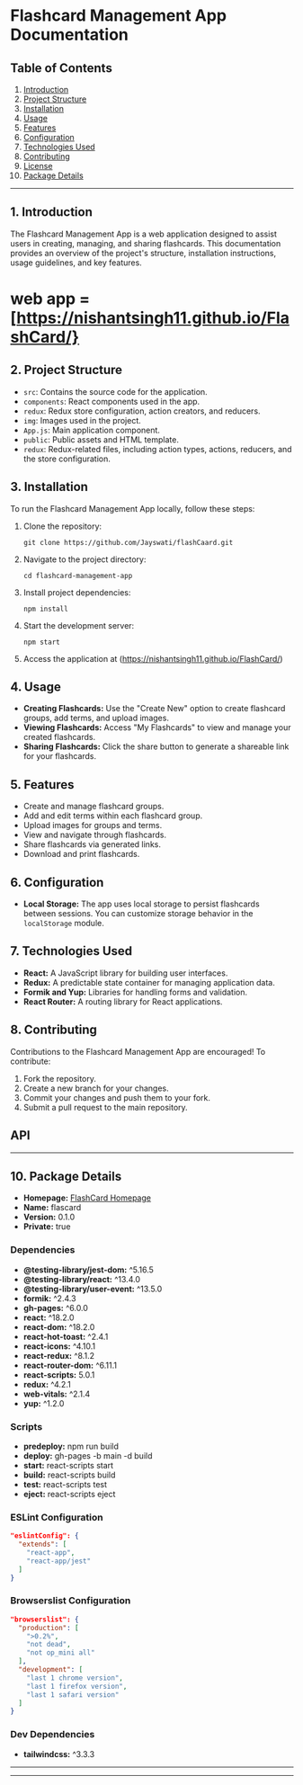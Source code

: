 # Flashcard Management App Documentation

## Table of Contents
1. [Introduction](#introduction)
2. [Project Structure](#project-structure)
3. [Installation](#installation)
4. [Usage](#usage)
5. [Features](#features)
6. [Configuration](#configuration)
7. [Technologies Used](#technologies-used)
8. [Contributing](#contributing)
9. [License](#license)
10. [Package Details](#package-details)

---

## 1. Introduction
The Flashcard Management App is a web application designed to assist users in creating, managing, and sharing flashcards. This documentation provides an overview of the project's structure, installation instructions, usage guidelines, and key features.

# web app = [https://nishantsingh11.github.io/FlashCard/}



## 2. Project Structure
- `src`: Contains the source code for the application.
- `components`: React components used in the app.
- `redux`: Redux store configuration, action creators, and reducers.
- `img`: Images used in the project.
- `App.js`: Main application component.
- `public`: Public assets and HTML template.
- `redux`: Redux-related files, including action types, actions, reducers, and the store configuration.

## 3. Installation
To run the Flashcard Management App locally, follow these steps:

1. Clone the repository:
    ```shell
    git clone https://github.com/Jayswati/flashCaard.git
    ```

2. Navigate to the project directory:
    ```shell
    cd flashcard-management-app
    ```

3. Install project dependencies:
    ```shell
    npm install
    ```

4. Start the development server:
    ```shell
    npm start
    ```

5. Access the application at (https://nishantsingh11.github.io/FlashCard/)

## 4. Usage
- **Creating Flashcards:** Use the "Create New" option to create flashcard groups, add terms, and upload images.
- **Viewing Flashcards:** Access "My Flashcards" to view and manage your created flashcards.
- **Sharing Flashcards:** Click the share button to generate a shareable link for your flashcards.

## 5. Features
- Create and manage flashcard groups.
- Add and edit terms within each flashcard group.
- Upload images for groups and terms.
- View and navigate through flashcards.
- Share flashcards via generated links.
- Download and print flashcards.

## 6. Configuration
- **Local Storage:** The app uses local storage to persist flashcards between sessions. You can customize storage behavior in the `localStorage` module.

## 7. Technologies Used
- **React:** A JavaScript library for building user interfaces.
- **Redux:** A predictable state container for managing application data.
- **Formik and Yup:** Libraries for handling forms and validation.
- **React Router:** A routing library for React applications.

## 8. Contributing
Contributions to the Flashcard Management App are encouraged! To contribute:

1. Fork the repository.
2. Create a new branch for your changes.
3. Commit your changes and push them to your fork.
4. Submit a pull request to the main repository.

## API


---

## 10. Package Details
- **Homepage:** [FlashCard Homepage](https://nishantsingh11.github.io/FlashCard/)
- **Name:** flascard
- **Version:** 0.1.0
- **Private:** true

### Dependencies
- **@testing-library/jest-dom:** ^5.16.5
- **@testing-library/react:** ^13.4.0
- **@testing-library/user-event:** ^13.5.0
- **formik:** ^2.4.3
- **gh-pages:** ^6.0.0
- **react:** ^18.2.0
- **react-dom:** ^18.2.0
- **react-hot-toast:** ^2.4.1
- **react-icons:** ^4.10.1
- **react-redux:** ^8.1.2
- **react-router-dom:** ^6.11.1
- **react-scripts:** 5.0.1
- **redux:** ^4.2.1
- **web-vitals:** ^2.1.4
- **yup:** ^1.2.0

### Scripts
- **predeploy:** npm run build
- **deploy:** gh-pages -b main -d build
- **start:** react-scripts start
- **build:** react-scripts build
- **test:** react-scripts test
- **eject:** react-scripts eject

### ESLint Configuration
```json
"eslintConfig": {
  "extends": [
    "react-app",
    "react-app/jest"
  ]
}
```

### Browserslist Configuration
```json
"browserslist": {
  "production": [
    ">0.2%",
    "not dead",
    "not op_mini all"
  ],
  "development": [
    "last 1 chrome version",
    "last 1 firefox version",
    "last 1 safari version"
  ]
}
```

### Dev Dependencies
- **tailwindcss:** ^3.3.3

---

---
